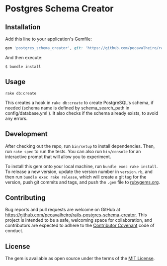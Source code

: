 # Postgres Schema Creator

## Installation

Add this line to your application's Gemfile:

```ruby
gem 'postgres_schema_creator', git: 'https://github.com/pecavalheiro/rails-postgres-schema-creator'
```

And then execute:

    $ bundle install

## Usage

```
rake db:create
```
This creates a hook in `rake db:create` to create PostgreSQL's schema, if needed (schema name is defined by schema_search_path in config/database.yml ). It also checks if the schema already exists, to avoid any errors.

## Development

After checking out the repo, run `bin/setup` to install dependencies. Then, run `rake spec` to run the tests. You can also run `bin/console` for an interactive prompt that will allow you to experiment.

To install this gem onto your local machine, run `bundle exec rake install`. To release a new version, update the version number in `version.rb`, and then run `bundle exec rake release`, which will create a git tag for the version, push git commits and tags, and push the `.gem` file to [rubygems.org](https://rubygems.org).

## Contributing

Bug reports and pull requests are welcome on GitHub at https://github.com/pecavalheiro/rails-postgres-schema-creator. This project is intended to be a safe, welcoming space for collaboration, and contributors are expected to adhere to the [Contributor Covenant](http://contributor-covenant.org) code of conduct.

## License

The gem is available as open source under the terms of the [MIT License](http://opensource.org/licenses/MIT).
